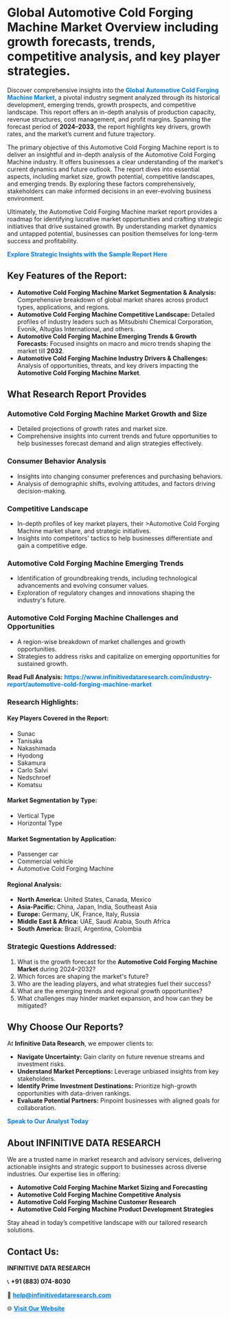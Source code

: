 <h1>Global Automotive Cold Forging Machine Market Overview including growth forecasts, trends, competitive analysis, and key player strategies.</h1>
<p>
Discover comprehensive insights into the 
<a href="https://www.infinitivedataresearch.com/industry-report/automotive-cold-forging-machine-market" rel="dofollow" style="color: #007BFF; text-decoration: none;"><strong>Global Automotive Cold Forging Machine Market</strong></a>, a pivotal industry segment analyzed through its historical development, emerging trends, growth prospects, and competitive landscape. This report offers an in-depth analysis of production capacity, revenue structures, cost management, and profit margins. Spanning the forecast period of <strong>2024–2033</strong>, the report highlights key drivers, growth rates, and the market’s current and future trajectory.
</p>
<p>
The primary objective of this Automotive Cold Forging Machine report is to deliver an insightful and in-depth analysis of the Automotive Cold Forging Machine industry. It offers businesses a clear understanding of the market's current dynamics and future outlook. The report dives into essential aspects, including market size, growth potential, competitive landscapes, and emerging trends. By exploring these factors comprehensively, stakeholders can make informed decisions in an ever-evolving business environment.
</p>
<p>
Ultimately, the Automotive Cold Forging Machine market report provides a roadmap for identifying lucrative market opportunities and crafting strategic initiatives that drive sustained growth. By understanding market dynamics and untapped potential, businesses can position themselves for long-term success and profitability.
</p>
<p>
<a href="https://www.infinitivedataresearch.com/request-sample/reportId=112296" style="color: #007BFF; text-decoration: none;"><strong>Explore Strategic Insights with the Sample Report Here</strong></a>
</p>

<h2>Key Features of the Report:</h2>
<ul>
<li><strong>Automotive Cold Forging Machine Market Segmentation & Analysis:</strong> Comprehensive breakdown of global market shares across product types, applications, and regions.</li>
<li><strong>Automotive Cold Forging Machine Competitive Landscape:</strong> Detailed profiles of industry leaders such as Mitsubishi Chemical Corporation, Evonik, Altuglas International, and others.</li>
<li><strong>Automotive Cold Forging Machine Emerging Trends & Growth Forecasts:</strong> Focused insights on macro and micro trends shaping the market till <strong>2032</strong>.</li>
<li><strong>Automotive Cold Forging Machine Industry Drivers & Challenges:</strong> Analysis of opportunities, threats, and key drivers impacting the <strong>Automotive Cold Forging Machine Market</strong>.</li>
</ul>

<h2>What Research Report Provides</h2>
<h3>Automotive Cold Forging Machine Market Growth and Size</h3>
<ul>
<li>Detailed projections of growth rates and market size.</li>
<li>Comprehensive insights into current trends and future opportunities to help businesses forecast demand and align strategies effectively.</li>
</ul>

<h3>Consumer Behavior Analysis</h3>
<ul>
<li>Insights into changing consumer preferences and purchasing behaviors.</li>
<li>Analysis of demographic shifts, evolving attitudes, and factors driving decision-making.</li>
</ul>

<h3>Competitive Landscape</h3>
<ul>
<li>In-depth profiles of key market players, their >Automotive Cold Forging Machine market share, and strategic initiatives.</li>
<li>Insights into competitors' tactics to help businesses differentiate and gain a competitive edge.</li>
</ul>

<h3>Automotive Cold Forging Machine Emerging Trends</h3>
<ul>
<li>Identification of groundbreaking trends, including technological advancements and evolving consumer values.</li>
<li>Exploration of regulatory changes and innovations shaping the industry's future.</li>
</ul>

<h3>Automotive Cold Forging Machine Challenges and Opportunities</h3>
<ul>
<li>A region-wise breakdown of market challenges and growth opportunities.</li>
<li>Strategies to address risks and capitalize on emerging opportunities for sustained growth.</li>
</ul>
<p><strong>Read Full Analysis:</strong> <a href="https://www.infinitivedataresearch.com/industry-report/automotive-cold-forging-machine-market" rel="dofollow" style="color: #007BFF; text-decoration: none;"><strong>https://www.infinitivedataresearch.com/industry-report/automotive-cold-forging-machine-market</strong></a></p>
<h3>Research Highlights:</h3>
<h4>Key Players Covered in the Report:</h4>
<ul><li>Sunac</li><li>Tanisaka</li><li>Nakashimada</li><li>Hyodong</li><li>Sakamura</li><li>Carlo Salvi</li><li>Nedschroef</li><li>Komatsu</li></ul>
<h4>Market Segmentation by Type:</h4>
<ul><li>Vertical Type</li><li>Horizontal Type</li></ul>
<h4>Market Segmentation by Application:</h4>
<ul><li>Passenger car</li><li>Commercial vehicle</li><li>Automotive Cold Forging Machine</li></ul>

<h4>Regional Analysis:</h4>
<ul>
<li><strong>North America:</strong> United States, Canada, Mexico</li>
<li><strong>Asia-Pacific:</strong> China, Japan, India, Southeast Asia</li>
<li><strong>Europe:</strong> Germany, UK, France, Italy, Russia</li>
<li><strong>Middle East & Africa:</strong> UAE, Saudi Arabia, South Africa</li>
<li><strong>South America:</strong> Brazil, Argentina, Colombia</li>
</ul>

<h3>Strategic Questions Addressed:</h3>
<ol>
<li>What is the growth forecast for the <strong>Automotive Cold Forging Machine Market</strong> during 2024–2032?</li>
<li>Which forces are shaping the market's future?</li>
<li>Who are the leading players, and what strategies fuel their success?</li>
<li>What are the emerging trends and regional growth opportunities?</li>
<li>What challenges may hinder market expansion, and how can they be mitigated?</li>
</ol>

<h2>Why Choose Our Reports?</h2>
<p>At <strong>Infinitive Data Research</strong>, we empower clients to:</p>
<ul>
<li><strong>Navigate Uncertainty:</strong> Gain clarity on future revenue streams and investment risks.</li>
<li><strong>Understand Market Perceptions:</strong> Leverage unbiased insights from key stakeholders.</li>
<li><strong>Identify Prime Investment Destinations:</strong> Prioritize high-growth opportunities with data-driven rankings.</li>
<li><strong>Evaluate Potential Partners:</strong> Pinpoint businesses with aligned goals for collaboration.</li>
</ul>
<p><a href="https://www.infinitivedataresearch.com/industry-report/automotive-cold-forging-machine-market" rel="dofollow" style="color: #007BFF; text-decoration: none;"><strong>Speak to Our Analyst Today</strong></a></p>

<h2>About INFINITIVE DATA RESEARCH</h2>
<p>We are a trusted name in market research and advisory services, delivering actionable insights and strategic support to businesses across diverse industries. Our expertise lies in offering:</p>
<ul>
<li><strong>Automotive Cold Forging Machine Market Sizing and Forecasting</strong></li>
<li><strong>Automotive Cold Forging Machine Competitive Analysis</strong></li>
<li><strong>Automotive Cold Forging Machine Customer Research</strong></li>
<li><strong>Automotive Cold Forging Machine Product Development Strategies</strong></li>
</ul>
<p>Stay ahead in today’s competitive landscape with our tailored research solutions.</p>

<h2>Contact Us:</h2>
<p><strong>INFINITIVE DATA RESEARCH</strong></p>
<p>📞 <strong>+91 (883) 074-8030</strong></p>
<p>📧 <strong><a href="mailto:help@infinitivedataresearch.com" style="color: #007BFF;">help@infinitivedataresearch.com</a></strong></p>
<p>🌐 <strong><a href="https://www.infinitivedataresearch.com" rel="dofollow" style="color: #007BFF;">Visit Our Website</a></strong></p>